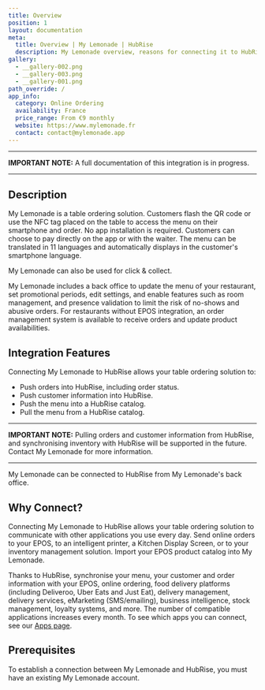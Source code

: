 ```yaml
---
title: Overview
position: 1
layout: documentation
meta:
  title: Overview | My Lemonade | HubRise
  description: My Lemonade overview, reasons for connecting it to HubRise and summary of integrated features. Synchronise data between your EPOS and your apps.
gallery:
  - __gallery-002.png
  - __gallery-003.png
  - __gallery-001.png
path_override: /
app_info:
  category: Online Ordering
  availability: France
  price_range: From €9 monthly
  website: https://www.mylemonade.fr
  contact: contact@mylemonade.app
---
```


---

**IMPORTANT NOTE:** A full documentation of this integration is in progress.

---

## Description

My Lemonade is a table ordering solution. Customers flash the QR code or use the NFC tag placed on the table to access the menu on their smartphone and order. No app installation is required. Customers can choose to pay directly on the app or with the waiter. The menu can be translated in 11 languages and automatically displays in the customer's smartphone language.

My Lemonade can also be used for click & collect.

My Lemonade includes a back office to update the menu of your restaurant, set promotional periods, edit settings, and enable features such as room management, and presence validation to limit the risk of no-shows and abusive orders. For restaurants without EPOS integration, an order management system is available to receive orders and update product availabilities.

## Integration Features

Connecting My Lemonade to HubRise allows your table ordering solution to:

- Push orders into HubRise, including order status.
- Push customer information into HubRise.
- Push the menu into a HubRise catalog.
- Pull the menu from a HubRise catalog.

---

**IMPORTANT NOTE:** Pulling orders and customer information from HubRise, and synchronising inventory with HubRise will be supported in the future. Contact My Lemonade for more information.

---

My Lemonade can be connected to HubRise from My Lemonade's back office.

## Why Connect?

Connecting My Lemonade to HubRise allows your table ordering solution to communicate with other applications you use every day. Send online orders to your EPOS, to an intelligent printer, a Kitchen Display Screen, or to your inventory management solution. Import your EPOS product catalog into My Lemonade.

Thanks to HubRise, synchronise your menu, your customer and order information with your EPOS, online ordering, food delivery platforms (including Deliveroo, Uber Eats and Just Eat), delivery management, delivery services, eMarketing (SMS/emailing), business intelligence, stock management, loyalty systems, and more. The number of compatible applications increases every month. To see which apps you can connect, see our [Apps page](/apps).

## Prerequisites

To establish a connection between My Lemonade and HubRise, you must have an existing My Lemonade account.
